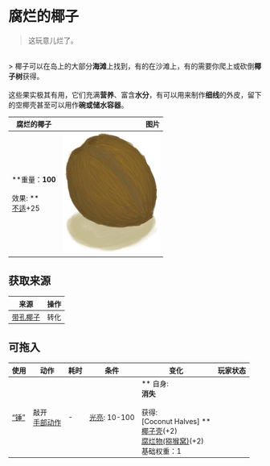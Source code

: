 # 腐烂的椰子  
> 这玩意儿烂了。  
<br>  
> 椰子可以在岛上的大部分<b>海滩</b>上找到，有的在沙滩上，有的需要你爬上或砍倒<b>椰子树</b>获得。<br><br>这些果实极其有用，它们充满<b>营养</b>、富含<b>水分</b>，有可以用来制作<b>细线</b>的外皮，留下的空椰壳甚至可以用作<b>碗或储水容器</b>。  
  
  腐烂的椰子  |   图片   
 ----  |  ----:   
 **重量：**100<br><br>** 效果: **<br>[不适](Discomfort.md)+25  |  <img decoding="async" src="Sprite/Coconut.png" href="a.md" style="max-width:300px;max-height:300px;">   
  
## 获取来源  
来源  |  操作  
----  |  ----  
[带孔椰子](CoconutPerforated.md)  |  转化  
## 可拖入  
使用  |  动作  |  耗时  |  条件  |  变化  |  玩家状态  
----  |  ----  |  ----  |  ----  |  ----  |  ----  
[“锤”](tag_Hammer.md)  |  敲开<br>[手部动作](HandAction.md)  |  -  |  [光亮](Light.md): 10-100  |  ** 自身: **<br>消失<br><br>** 获得: **<br>** [Coconut Halves] **<br>  [椰子壳](CoconutShell.md)(+2)<br>  [腐烂物(猕猴窝)](RottenRemains.md)(+2)<br>基础权重：1  |    


<script>document.title="腐烂的椰子 - 卡牌生存百科 Card Survival Wiki";</script>